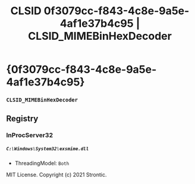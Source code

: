 ﻿---
title: "CLSID 0f3079cc-f843-4c8e-9a5e-4af1e37b4c95 | CLSID_MIMEBinHexDecoder"
excerpt: What is COM-Object CLSID 0f3079cc-f843-4c8e-9a5e-4af1e37b4c95?
---

# {0f3079cc-f843-4c8e-9a5e-4af1e37b4c95}

### `CLSID_MIMEBinHexDecoder`

## Registry


### InProcServer32

##### `C:\Windows\System32\exsmime.dll`
* ThreadingModel: `Both`

MIT License. Copyright (c) 2021 Strontic.


